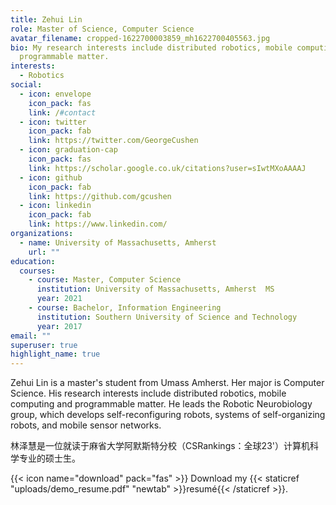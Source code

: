 ```yaml
---
title: Zehui Lin
role: Master of Science, Computer Science
avatar_filename: cropped-1622700003859_mh1622700405563.jpg
bio: My research interests include distributed robotics, mobile computing and
  programmable matter.
interests:
  - Robotics
social:
  - icon: envelope
    icon_pack: fas
    link: /#contact
  - icon: twitter
    icon_pack: fab
    link: https://twitter.com/GeorgeCushen
  - icon: graduation-cap
    icon_pack: fas
    link: https://scholar.google.co.uk/citations?user=sIwtMXoAAAAJ
  - icon: github
    icon_pack: fab
    link: https://github.com/gcushen
  - icon: linkedin
    icon_pack: fab
    link: https://www.linkedin.com/
organizations:
  - name: University of Massachusetts, Amherst
    url: ""
education:
  courses:
    - course: Master, Computer Science
      institution: University of Massachusetts, Amherst  MS
      year: 2021
    - course: Bachelor, Information Engineering
      institution: Southern University of Science and Technology
      year: 2017
email: ""
superuser: true
highlight_name: true
---
```

Zehui Lin is a master's student from Umass Amherst. Her major is Computer Science. His research interests include distributed robotics, mobile computing and programmable matter. He leads the Robotic Neurobiology group, which develops self-reconfiguring robots, systems of self-organizing robots, and mobile sensor networks.

林泽慧是一位就读于麻省大学阿默斯特分校（CSRankings：全球23'）计算机科学专业的硕士生。 

{{< icon name="download" pack="fas" >}} Download my {{< staticref "uploads/demo_resume.pdf" "newtab" >}}resumé{{< /staticref >}}.